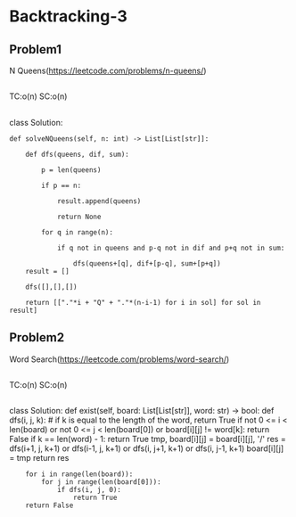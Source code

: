 # Backtracking-3

## Problem1 
N Queens(https://leetcode.com/problems/n-queens/)
##
TC:o(n)
SC:o(n)
##
class Solution:

    def solveNQueens(self, n: int) -> List[List[str]]:

        def dfs(queens, dif, sum):

            p = len(queens)
            
            if p == n:

                result.append(queens)
                
                return None

            for q in range(n):

                if q not in queens and p-q not in dif and p+q not in sum:

                    dfs(queens+[q], dif+[p-q], sum+[p+q])
        result = []

        dfs([],[],[])
        
        return [["."*i + "Q" + "."*(n-i-1) for i in sol] for sol in result]




## Problem2
Word Search(https://leetcode.com/problems/word-search/)
##
TC:o(n)
SC:o(n)
##
class Solution:
    def exist(self, board: List[List[str]], word: str) -> bool:
        def dfs(i, j, k):
            # if k is equal to the length of the word, return True
            if not 0 <= i < len(board) or not 0 <= j < len(board[0]) or board[i][j] != word[k]:
                return False
            if k == len(word) - 1:
                return True
            tmp, board[i][j] = board[i][j], '/'
            res = dfs(i+1, j, k+1) or dfs(i-1, j, k+1) or dfs(i, j+1, k+1) or dfs(i, j-1, k+1)
            board[i][j] = tmp
            return res
        
        for i in range(len(board)):
            for j in range(len(board[0])):
                if dfs(i, j, 0):
                    return True
        return False

